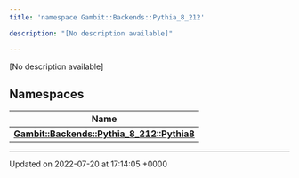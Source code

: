 ```yaml
---
title: 'namespace Gambit::Backends::Pythia_8_212'

description: "[No description available]"

---
```







[No description available]

## Namespaces

| Name           |
| -------------- |
| **[Gambit::Backends::Pythia_8_212::Pythia8](/documentation/code/namespaces/namespacegambit_1_1backends_1_1pythia__8__212_1_1pythia8/)**  |






-------------------------------

Updated on 2022-07-20 at 17:14:05 +0000